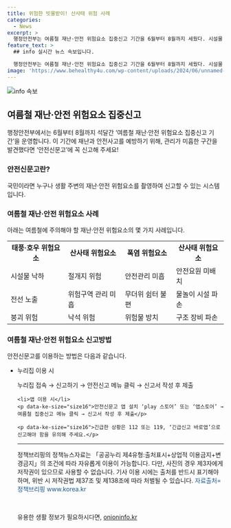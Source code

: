 ```yaml
---
title: 위험한 빗물받이! 산사태 위험 사례
categories:
  - News
excerpt: >
  행정안전부는 여름철 재난·안전 위험요소 집중신고 기간을 6월부터 8월까지 세웠다. 시설물 낙하, 안전관리 미흡 등 위험사례를 사진으로 신고할 수 있는 안전신문고를 운영하며, 국민은 누리집이나 스마트폰 앱을 통해 신고할 수 있다. 긴급한 상황은 112 또는 119로 신고해야 하지만, 여름철 위험사례에 대한 신고는 주요하게 다루어져야 한다.
feature_text: >
  ## info 실시간 뉴스 속보입니다.

  행정안전부는 여름철 재난·안전 위험요소 집중신고 기간을 6월부터 8월까지 세웠다. 시설물 낙하, 안전관리 미흡 등 위험사례를 사진으로 신고할 수 있는 안전신문고를 운영하며, 국민은 누리집이나 스마트폰 앱을 통해 신고할 수 있다. 긴급한 상황은 112 또는 119로 신고해야 하지만, 여름철 위험사례에 대한 신고는 주요하게 다루어져야 한다.
image: 'https://www.behealthy4u.com/wp-content/uploads/2024/06/unnamed-file.png'
---
```


<p><img src="https://www.behealthy4u.com/wp-content/uploads/2024/06/unnamed-file.png" alt="info 속보" /></p>

<h2 data-ke-size="size26">여름철 재난·안전 위험요소 집중신고</h2>

<p data-ke-size="size16">행정안전부에서는 6월부터 8월까지 석달간 ‘여름철 재난·안전 위험요소 집중신고 기간’을 운영합니다. 이 기간에 재난과 안전사고를 예방하기 위해, 관리가 미흡한 구간을 발견했다면 ‘안전신문고’에 꼭 신고해 주세요!</p>

<h3>안전신문고란?</h3>

<p data-ke-size="size16">국민이라면 누구나 생활 주변의 재난·안전 위험요소를 촬영하여 신고할 수 있는 시스템입니다.</p>

<h3>여름철 재난·안전 위험요소 사례</h3>

<p data-ke-size="size16">아래는 여름철에 주의해야 할 재난·안전 위험요소의 몇 가지 사례입니다.</p>

<table>
    <tr>
        <td style="text-align: center; height: 17px;"><b>태풍·호우 위험요소</b></td>
        <td style="text-align: center; height: 17px;"><b>산사태 위험요소</b></td>
        <td style="text-align: center; height: 17px;"><b>폭염 위험요소</b></td>
        <td style="text-align: center; height: 17px;"><b>산사태 위험요소</b></td>
    </tr>
    <tr>
        <td>시설물 낙하</td>
        <td>절개지 위험</td>
        <td>안전관리 미흡</td>
        <td>안전요원 미배치</td>
    </tr>
    <tr>
        <td>전선 노출</td>
        <td>위험구역 관리 미흡</td>
        <td>무더위 쉼터 불편</td>
        <td>물놀이 시설 파손</td>
    </tr>
    <tr>
        <td>붕괴 위험</td>
        <td>낙석 위험</td>
        <td>위험물 방치</td>
        <td>구조 장비 파손</td>
    </tr>
</table>

<h3>여름철 재난·안전 위험요소 신고방법</h3>

<p data-ke-size="size16">안전신문고를 이용하는 방법은 다음과 같습니다.</p>

<p><ul>
    <li>누리집 이용 시</li>
    <p data-ke-size="size16">누리집 접속 → 신고하기 → 안전신고 메뉴 클릭 → 신고서 작성 후 제출</p></p>

<pre><code>&lt;li&gt;앱 이용 시&lt;/li&gt;
&lt;p data-ke-size="size16"&gt;안전신문고 앱 설치 ‘play 스토어’ 또는 ‘앱스토어’ → 여름철 집중신고 메뉴 클릭 → 신고서 작성 후 제출&lt;/p&gt;

&lt;p data-ke-size="size16"&gt;긴급한 상황은 112 또는 119, ‘긴급신고 바로앱’으로 신고해야 함을 유의해 주세요.&lt;/p&gt;
</code></pre>

<hr>

<p data-ke-size="size16">정책브리핑의 정책뉴스자료는 「공공누리 제4유형:출처표시+상업적 이용금지+변경금지」의 조건에 따라 자유롭게 이용이 가능합니다. 다만, 사진의 경우 제3자에게 저작권이 있으므로 사용할 수 없습니다. 기사 이용 시에는 출처를 반드시 표기해야 하며, 위반 시 저작권법 제37조 및 제138조에 따라 처벌될 수 있습니다. <span style="color: #1a5490;">자료출처=정책브리핑 www.korea.kr</span></p>

<p data-ke-size="size16">&nbsp;</p>
유용한 생활 정보가 필요하시다면, <a href="https://onioninfo.kr" rel="dofollow">onioninfo.kr</a>


